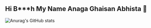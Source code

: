 ## Hi B***h My Name Anaga Ghaisan Abhista 👋

![Anurag's GitHub stats](https://github-readme-stats.vercel.app/api?username=AnagaGhaisan&show_icons=true&theme=tokyonight)
<!--
**AnagaGhaisan/AnagaGhaisan** is a ✨ _special_ ✨ repository because its `README.md` (this file) appears on your GitHub profile.

Here are some ideas to get you started:

- 🔭 I’m currently working on ...
- 🌱 I’m currently learning ...
- 👯 I’m looking to collaborate on ...
- 🤔 I’m looking for help with ...
- 💬 Ask me about ...
- 📫 How to reach me: ...
- 😄 Pronouns: ...
- ⚡ Fun fact: ...
-->

